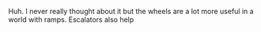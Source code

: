 Huh. I never really thought about it but the wheels are a lot more useful in a world with ramps. Escalators also help

